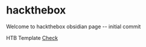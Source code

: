 # hackthebox


Welcome to hackthebox obsidian page -- initial commit

HTB Template [Check](HTB-machine)

